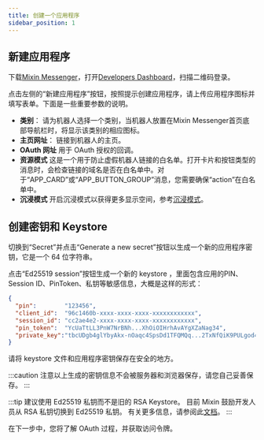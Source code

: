 ```yaml
---
title: 创建一个应用程序
sidebar_position: 1
---
```


## 新建应用程序

下载[Mixin Messenger](https://mixin.one/messenger)，打开[Developers Dashboard](https://developers.mixin.one/dashboard)，扫描二维码登录。

点击左侧的“新建应用程序”按钮，按照提示创建应用程序，请上传应用程序图标并填写表单。下面是一些重要参数的说明。

- **类别**：
  请为机器人选择一个类别，当机器人放置在Mixin Messenger首​​页底部导航栏时，将显示该类别的相应图标。
- **主页网址**：
  链接到机器人的主页。
- **OAuth 网址**
  用于 OAuth 授权的回调。
- **资源模式**
  这是一个用于防止虚假机器人链接的白名单。打开卡片和按钮类型的消息时，会检查链接的域名是否在白名单中。对于“APP_CARD”或“APP_BUTTON_GROUP”消息，您需要确保“action”在白名单中。
- **沉浸模式**
  开启沉浸模式以获得更多显示空间，参考[沉浸模式](../design/immersive-mode)。

## 创建密钥和 Keystore

切换到“Secret”并点击“Generate a new secret”按钮以生成一个新的应用程序密钥，它是一个 64 位字符串。

点击“Ed25519 session”按钮生成一个新的 keystore ，里面包含应用的PIN、Session ID、PinToken、私钥等敏感信息，大概是这样的形式：

```json
{
  "pin":        "123456",
  "client_id":  "96c1460b-xxxx-xxxx-xxxx-xxxxxxxxxxxx",
  "session_id": "cc2ae4e2-xxxx-xxxx-xxxx-xxxxxxxxxxxx",
  "pin_token":  "YcUaTtLL3PnW7NrBNh...XhOiOIHrhAvAYgXZaNag34",
  "private_key":"tbcUDgb4glYbyAkx-nOaqc4SpsDd1TFQMQq...2TxNfQiK9PULgod41QVXwVszVOWKi5TRm2gUK0sqch5A"
}
```

请将 keystore 文件和应用程序密钥保存在安全的地方。

:::caution
注意以上生成的密钥信息不会被服务器和浏览器保存，请您自己妥善保存。
:::

:::tip
建议使用 Ed25519 私钥而不是旧的 RSA Keystore。 目前 Mixin 鼓励开发人员从 RSA 私钥切换到 Ed25519 私钥。 有关更多信息，请参阅此[文档](/docs/api/session-secret-migration)。
:::

在下一步中，您将了解 OAuth 过程，并获取访问令牌。
